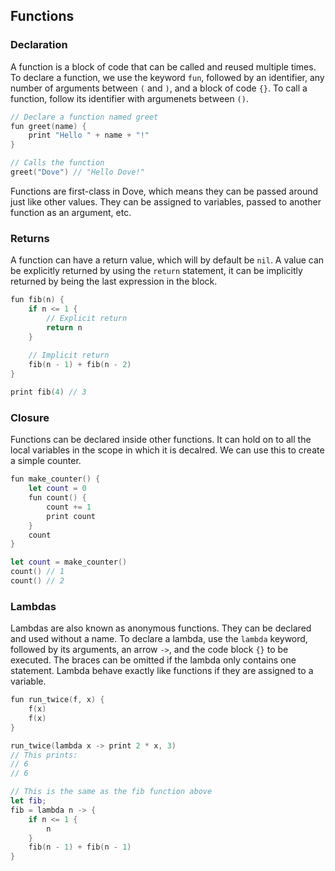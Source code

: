 ## Functions

### Declaration
A function is a block of code that can be called and reused multiple times. To declare a function, we use the keyword `fun`, followed by an identifier, any number of arguments between `(` and `)`, and a block of code `{}`. To call a function, follow its identifier with argumenets between `()`.

```swift
// Declare a function named greet
fun greet(name) {
    print "Hello " + name + "!"
}

// Calls the function
greet("Dove") // "Hello Dove!"
```

Functions are first-class in Dove, which means they can be passed around just like other values. They can be assigned to variables, passed to another function as an argument, etc.

### Returns
A function can have a return value, which will by default be `nil`. A value can be explicitly returned by using the `return` statement, it can be implicitly returned by being the last expression in the block.
```swift
fun fib(n) {
    if n <= 1 {
        // Explicit return
        return n
    }
    
    // Implicit return
    fib(n - 1) + fib(n - 2)
}

print fib(4) // 3
```

### Closure
Functions can be declared inside other functions. It can hold on to all the local variables in the scope in which it is decalred. We can use this to create a simple counter.
```swift
fun make_counter() {
    let count = 0
    fun count() {
        count += 1
        print count
    }
    count
}

let count = make_counter()
count() // 1
count() // 2
```

### Lambdas
Lambdas are also known as anonymous functions. They can be declared and used without a name. To declare a lambda, use the `lambda` keyword, followed by its arguments, an arrow `->`, and the code block `{}` to be executed. The braces can be omitted if the lambda only contains one statement. Lambda behave exactly like functions if they are assigned to a variable.
```swift
fun run_twice(f, x) {
    f(x)
    f(x)
}

run_twice(lambda x -> print 2 * x, 3)
// This prints:
// 6
// 6

// This is the same as the fib function above
let fib;
fib = lambda n -> {
    if n <= 1 {
        n
    }
    fib(n - 1) + fib(n - 1)
}
```

